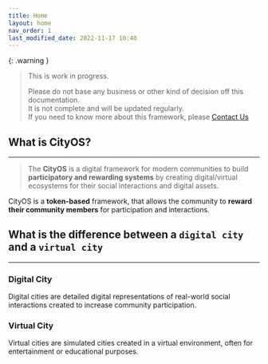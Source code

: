 ```yaml
---
title: Home
layout: home
nav_order: 1
last_modified_date: 2022-11-17 10:40
---
```


{: .warning }
>This is work in progress.
>
>Please do not base any business or other kind of decision off this documentation.   
>It is not complete and will be updated regularly.  
>If you need to know more about this framework, please [Contact Us]

## What is CityOS?

----------------

>The **CityOS** is a digital framework for modern communities to build **participatory and rewarding systems** by creating digital/virtual ecosystems for their social interactions and digital assets.


CityOS is a **token-based** framework, that allows the community to **reward their community members** for participation and interactions.


## What is the difference between a `digital city` and a `virtual city`

------------------

### Digital City

Digital cities are detailed digital representations of real-world social interactions created to increase community participation.

### Virtual City

Virtual cities are simulated cities created in a virtual environment, often for entertainment or educational purposes.

[Contact Us]: /pages/contact.html "Contact Us"
